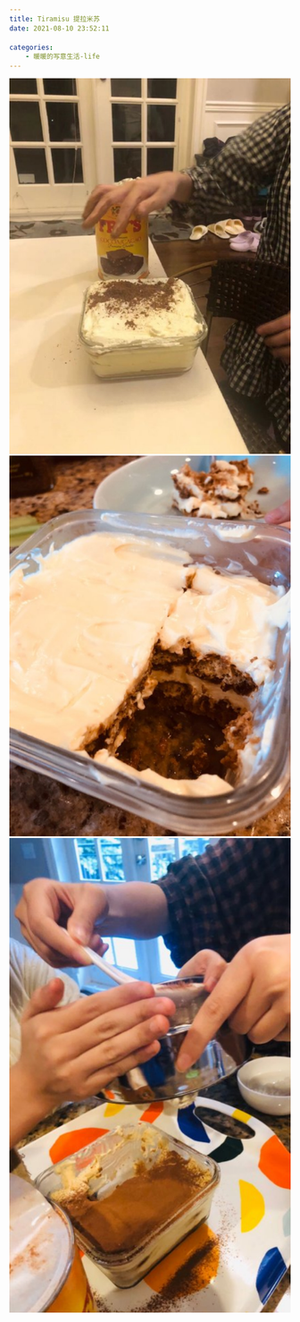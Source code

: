 ```yaml
---
title: Tiramisu 提拉米苏
date: 2021-08-10 23:52:11

categories:
    - 暖暖的写意生活-life
---
```


![](image_0.png) ![](image_1.png) ![](image_2.png)
